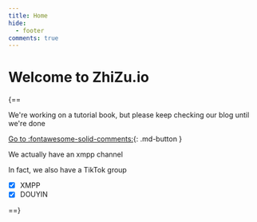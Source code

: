 ```yaml
---
title: Home
hide:
  - footer
comments: true
---
```

# Welcome to ZhiZu.io

{==

We're working on a tutorial book, but please keep checking our blog until we're done

[Go to :fontawesome-solid-comments:](blog){: .md-button }

We actually have an xmpp channel


In fact, we also have a TikTok group

 - [x] XMPP
 - [x] DOUYIN

==}
